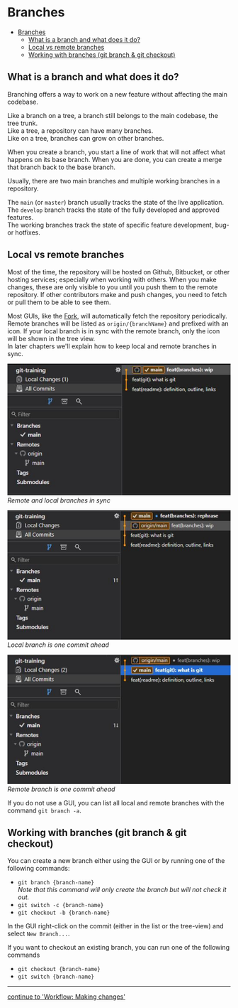 # Branches

- [Branches](#branches)
  - [What is a branch and what does it do?](#what-is-a-branch-and-what-does-it-do)
  - [Local vs remote branches](#local-vs-remote-branches)
  - [Working with branches (git branch & git checkout)](#working-with-branches-git-branch--git-checkout)

## What is a branch and what does it do?

Branching offers a way to work on a new feature without affecting the main codebase.

Like a branch on a tree, a branch still belongs to the main codebase, the tree trunk.  
Like a tree, a repository can have many branches.  
Like on a tree, branches can grow on other branches.

When you create a branch, you start a line of work that will not affect what happens on its base branch. When you are done, you can create a merge that branch back to the base branch.

Usually, there are two main branches and multiple working branches in a repository.

The `main` (or `master`) branch usually tracks the state of the live application.  
The `develop` branch tracks the state of the fully developed and approved features.  
The working branches track the state of specific feature development, bug- or hotfixes.

## Local vs remote branches

Most of the time, the repository will be hosted on Github, Bitbucket, or other hosting services; especially when working with others. When you make changes, these are only visible to you until you push them to the remote repository. If other contributors make and push changes, you need to fetch or pull them to be able to see them.

Most GUIs, like the [Fork](https://git-fork.com/), will automatically fetch the repository periodically. Remote branches will be listed as `origin/{branchName}` and prefixed with an icon. If your local branch is in sync with the remote branch, only the icon will be shown in the tree view.  
In later chapters we'll explain how to keep local and remote branches in sync.

![local branch in sync with remote branch](../assets/docs/branches_local-remote-sync.JPG)  
*Remote and local branches in sync*

![local branch is one commit ahead](../assets/docs/branches_local-remote-local-ahead.JPG)  
*Local branch is one commit ahead*

![remote branch is one commit ahead](../assets/docs/branches_local-remote-remote-ahead.JPG)  
*Remote branch is one commit ahead*

If you do not use a GUI, you can list all local and remote branches with the command `git branch -a`.

## Working with branches (git branch & git checkout)

You can create a new branch either using the GUI or by running one of the following commands:

- `git branch {branch-name}`  
*Note that this command will only create the branch but will not check it out.*
- `git switch -c {branch-name}`
- `git checkout -b {branch-name}`

In the GUI right-click on the commit (either in the list or the tree-view) and select `New Branch...`.

If you want to checkout an existing branch, you can run one of the following commands

- `git checkout {branch-name}`
- `git switch {branch-name}`

---

[continue to 'Workflow: Making changes'](workflow-making-changes.md)
